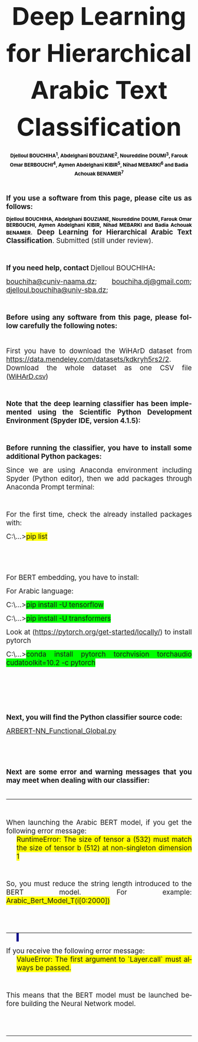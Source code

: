 <html xmlns:v="urn:schemas-microsoft-com:vml"
xmlns:o="urn:schemas-microsoft-com:office:office"
xmlns:w="urn:schemas-microsoft-com:office:word"
xmlns:dt="uuid:C2F41010-65B3-11d1-A29F-00AA00C14882"
xmlns:m="http://schemas.microsoft.com/office/2004/12/omml"
xmlns="http://www.w3.org/TR/REC-html40">

<head>
<meta http-equiv=Content-Type content="text/html; charset=windows-1252">
<meta name=ProgId content=Word.Document>
<meta name=Generator content="Microsoft Word 15">
<meta name=Originator content="Microsoft Word 15">
<link rel=File-List href="index_files/filelist.xml">
<link rel=Edit-Time-Data href="index_files/editdata.mso">
<link rel=dataStoreItem href="index_files/item0001.xml"
target="index_files/props002.xml">
<link rel=themeData href="index_files/themedata.thmx">
<link rel=colorSchemeMapping href="index_files/colorschememapping.xml">
</head>

<body lang=EN-US link=blue vlink=purple style='tab-interval:35.4pt;word-wrap:
break-word'>

<div class=WordSection1>

<p class=MsoNormal align=center style='margin-bottom:0in;text-align:center;
line-height:150%'><b><span style='font-size:50.0pt;line-height:150%;mso-ansi-language:
EN-US'>Deep Learning for Hierarchical Arabic Text Classification<o:p></o:p></span></b></p>


<p class=MsoNormal align=center style='margin-bottom:0in;text-align:center;
line-height:150%'><b><span style='font-size:10.0pt;line-height:150%;mso-bidi-font-family:
Calibri;mso-bidi-theme-font:minor-latin;color:black;mso-ansi-language:EN-US'>Djelloul
BOUCHIHA<sup>1</sup>, Abdelghani BOUZIANE<sup>2</sup>, Noureddine DOUMI<sup>3</sup>,
Farouk Omar BERBOUCHI<sup>4</sup>, Aymen Abdelghani KIBIR<sup>5</sup>, Nihad
MEBARKI<sup>6</sup> and Badia Achouak BENAMER<sup>7</sup><o:p></o:p></span></b></p>

<p class=MsoNormal style='text-align:justify;line-height:normal'><b><span
style='mso-ansi-language:EN-US'><o:p>&nbsp;</o:p></span></b></p>

<p class=MsoNormal style='text-align:justify;line-height:normal'><b><span
style='font-size:14.0pt;mso-ansi-language:EN-US'>If you use a software from
this page, please cite us as follows:<o:p></o:p></span></b></p>

<p class=MsoNormal style='text-align:justify;line-height:normal'><b><span
style='font-size:10.0pt;mso-bidi-font-family:Calibri;mso-bidi-theme-font:minor-latin;
color:black;mso-ansi-language:EN-US'>Djelloul BOUCHIHA, Abdelghani BOUZIANE,
Noureddine DOUMI, Farouk Omar BERBOUCHI, Aymen Abdelghani KIBIR, Nihad MEBARKI
and Badia Achouak BENAMER</span></b><span style='font-size:14.0pt;mso-ansi-language:
EN-US'>. <b>Deep Learning for Hierarchical Arabic Text Classification</b>.
Submitted (still under review).<o:p></o:p></span></p>

<p class=MsoNormal style='text-align:justify;line-height:normal'><span
style='font-size:14.0pt;mso-ansi-language:EN-US'><o:p>&nbsp;</o:p></span></p>

<p class=MsoNormal style='text-align:justify;line-height:normal'><b><span
style='font-size:14.0pt;mso-ansi-language:EN-US'>If you need help, contact </span></b><span
style='font-size:14.0pt;mso-ansi-language:EN-US'>Djelloul BOUCHIHA<b>: <o:p></o:p></b></span></p>

<p class=MsoNormal style='text-align:justify;line-height:normal'><span lang=FR><a
href="mailto:bouchiha@cuniv-naama.dz"><span lang=EN-US style='font-size:14.0pt;
mso-ansi-language:EN-US'>bouchiha@cuniv-naama.dz</span></a></span><span
style='font-size:14.0pt;mso-ansi-language:EN-US'>; </span><span lang=FR><a
href="mailto:bouchiha.dj@gmail.com"><span lang=EN-US style='font-size:14.0pt;
mso-ansi-language:EN-US'>bouchiha.dj@gmail.com</span></a></span><span
style='font-size:14.0pt;mso-ansi-language:EN-US'>; </span><span lang=FR><a
href="mailto:djelloul.bouchiha@univ-sba.dz"><span lang=EN-US style='font-size:
14.0pt;mso-ansi-language:EN-US'>djelloul.bouchiha@univ-sba.dz</span></a></span><span
style='font-size:14.0pt;mso-ansi-language:EN-US'>; <o:p></o:p></span></p>

<p class=MsoNormal style='text-align:justify;line-height:normal'><span
style='font-size:14.0pt;mso-ansi-language:EN-US'><o:p>&nbsp;</o:p></span></p>

<p class=MsoNormal style='text-align:justify;line-height:normal'><b><span
style='font-size:14.0pt;mso-ansi-language:EN-US'>Before using any software from
this page, please follow carefully the following notes:<o:p></o:p></span></b></p>

<p class=MsoNormal style='text-align:justify;line-height:normal'><span
style='mso-ansi-language:EN-US'><o:p>&nbsp;</o:p></span></p>

<p class=MsoNormal style='text-align:justify;line-height:normal'><span
style='font-size:14.0pt;mso-ansi-language:EN-US'>First you have to download the
WiHArD dataset from </span><span lang=FR style='font-size:14.0pt'><a
href="https://data.mendeley.com/datasets/kdkryh5rs2/2"><span lang=EN-US
style='mso-ansi-language:EN-US'>https://data.mendeley.com/datasets/kdkryh5rs2/2</span></a></span><span
style='font-size:14.0pt;mso-ansi-language:EN-US'>. Download the whole dataset as
one CSV file (</span><span style='font-size:14.0pt;font-family:"Arial",sans-serif;
color:#1A1A1A;mso-ansi-language:EN-US'><a
href="https://data.mendeley.com/datasets/kdkryh5rs2/2#:~:text=CSV-,WiHArD.csv,-3%20MB">WiHArD.csv</a></span><span
style='font-size:14.0pt;mso-ansi-language:EN-US'>)<o:p></o:p></span></p>

<p class=MsoNormal style='text-align:justify;line-height:normal'><span
style='font-size:14.0pt;mso-ansi-language:EN-US'><o:p>&nbsp;</o:p></span></p>

<p class=MsoNormal style='text-align:justify;line-height:normal'><b><span
style='font-size:14.0pt;mso-ansi-language:EN-US'>Note that the deep learning classifier
has been implemented using the Scientific Python Development Environment
(Spyder IDE, version 4.1.5):<o:p></o:p></span></b></p>

<p class=MsoNormal style='text-align:justify;line-height:normal'><span lang=FR
style='font-size:14.0pt;mso-fareast-language:FR;mso-no-proof:yes'><v:shapetype
 id="_x0000_t75" coordsize="21600,21600" o:spt="75" o:preferrelative="t"
 path="m@4@5l@4@11@9@11@9@5xe" filled="f" stroked="f">
 <v:stroke joinstyle="miter"/>
 <v:formulas>
  <v:f eqn="if lineDrawn pixelLineWidth 0"/>
  <v:f eqn="sum @0 1 0"/>
  <v:f eqn="sum 0 0 @1"/>
  <v:f eqn="prod @2 1 2"/>
  <v:f eqn="prod @3 21600 pixelWidth"/>
  <v:f eqn="prod @3 21600 pixelHeight"/>
  <v:f eqn="sum @0 0 1"/>
  <v:f eqn="prod @6 1 2"/>
  <v:f eqn="prod @7 21600 pixelWidth"/>
  <v:f eqn="sum @8 21600 0"/>
  <v:f eqn="prod @7 21600 pixelHeight"/>
  <v:f eqn="sum @10 21600 0"/>
 </v:formulas>
 <v:path o:extrusionok="f" gradientshapeok="t" o:connecttype="rect"/>
 <o:lock v:ext="edit" aspectratio="t"/>
</v:shapetype><v:shape id="_x0000_i1026" type="#_x0000_t75" style='width:191.25pt;
 height:275.25pt;visibility:visible;mso-wrap-style:square'>
 <v:imagedata src="index_files/image001.png" o:title=""/>
</v:shape></span><span style='font-size:14.0pt;mso-ansi-language:EN-US'><o:p></o:p></span></p>

<p class=MsoNormal style='text-align:justify;line-height:normal'><span
style='font-size:14.0pt;mso-ansi-language:EN-US'><o:p>&nbsp;</o:p></span></p>

<p class=MsoNormal style='margin-bottom:0in;text-align:justify;line-height:
normal'><b><span style='font-size:14.0pt;mso-ansi-language:EN-US'>Before
running the classifier, you have to install some additional Python packages:</span></b><span
style='font-size:14.0pt;mso-ansi-language:EN-US'> <o:p></o:p></span></p>

<p class=MsoNormal style='margin-bottom:0in;text-align:justify;line-height:
normal'><span style='font-size:14.0pt;mso-ansi-language:EN-US'>Since we are
using Anaconda environment including Spyder (Python editor), then we add
packages through Anaconda Prompt terminal:<o:p></o:p></span></p>

<p class=MsoNormal style='margin-bottom:0in;text-align:justify;line-height:
normal'><span lang=FR style='font-size:14.0pt;mso-fareast-language:FR;
mso-no-proof:yes'><v:shape id="Image_x0020_1" o:spid="_x0000_i1025" type="#_x0000_t75"
 style='width:390.75pt;height:219.75pt;visibility:visible;mso-wrap-style:square'>
 <v:imagedata src="index_files/image002.png" o:title=""/>
</v:shape></span><span style='font-size:14.0pt;mso-ansi-language:EN-US'><o:p></o:p></span></p>

<p class=MsoNormal style='margin-bottom:0in;text-align:justify;line-height:
normal'><span style='font-size:14.0pt;mso-ansi-language:EN-US'><o:p>&nbsp;</o:p></span></p>

<p class=MsoNormal style='margin-bottom:0in;text-align:justify;line-height:
normal'><span style='font-size:14.0pt;mso-ansi-language:EN-US'>For the first
time, check the already installed packages with:<o:p></o:p></span></p>

<p class=MsoNormal style='margin-bottom:0in;text-align:justify;line-height:
normal'><span style='font-size:14.0pt;mso-ansi-language:EN-US'>C:\...&gt;<span
style='background:yellow;mso-highlight:yellow'>pip list</span><o:p></o:p></span></p>

<p class=MsoNormal style='margin-bottom:0in;text-align:justify;line-height:
normal'><span style='font-size:14.0pt;mso-ansi-language:EN-US'><o:p>&nbsp;</o:p></span></p>

<p class=MsoNormal style='margin-bottom:0in;text-align:justify;line-height:
normal'><span style='font-size:14.0pt;mso-ansi-language:EN-US'><o:p>&nbsp;</o:p></span></p>

<p class=MsoNormal style='margin-bottom:0in;text-align:justify;line-height:
normal'><span style='font-size:14.0pt;mso-ansi-language:EN-US'>For BERT
embedding, you have to install:<o:p></o:p></span></p>

<p class=MsoNormal style='margin-bottom:0in;text-align:justify;line-height:
normal'><span style='font-size:14.0pt;mso-ansi-language:EN-US'>For Arabic
language:<o:p></o:p></span></p>

<p class=MsoNormal style='margin-bottom:0in;text-align:justify;line-height:
normal'><span style='font-size:14.0pt;mso-ansi-language:EN-US'>C:\...&gt;<span
style='background:lime;mso-highlight:lime'>pip install -U tensorflow</span><o:p></o:p></span></p>

<p class=MsoNormal style='margin-bottom:0in;text-align:justify;line-height:
normal'><span style='font-size:14.0pt;mso-ansi-language:EN-US'>C:\...&gt;<span
style='background:lime;mso-highlight:lime'>pip install -U transformers</span><o:p></o:p></span></p>

<p class=MsoNormal style='margin-bottom:0in;text-align:justify;line-height:
normal'><span style='font-size:14.0pt;mso-ansi-language:EN-US'>Look at (</span><span
lang=FR><a href="https://pytorch.org/get-started/locally/"><span lang=EN-US
style='font-size:14.0pt;mso-ansi-language:EN-US'>https://pytorch.org/get-started/locally/</span></a></span><span
style='font-size:14.0pt;mso-ansi-language:EN-US'>) to install pytorch<o:p></o:p></span></p>

<p class=MsoNormal style='margin-bottom:0in;text-align:justify;line-height:
normal'><span style='font-size:14.0pt;mso-ansi-language:EN-US'>C:\...&gt;<span
style='background:lime;mso-highlight:lime'>conda install pytorch torchvision
torchaudio cudatoolkit=10.2 -c pytorch<o:p></o:p></span></span></p>

<p class=MsoNormal style='margin-bottom:0in;text-align:justify;line-height:
normal'><span style='font-size:14.0pt;mso-ansi-language:EN-US'><o:p>&nbsp;</o:p></span></p>

<p class=MsoNormal style='margin-bottom:0in;text-align:justify;line-height:
normal'><span style='font-size:14.0pt;mso-ansi-language:EN-US'><o:p>&nbsp;</o:p></span></p>

<p class=MsoNormal style='margin-bottom:0in;text-align:justify;line-height:
normal'><span style='font-size:14.0pt;mso-ansi-language:EN-US'><o:p>&nbsp;</o:p></span></p>

<p class=MsoNormal style='text-align:justify;line-height:normal'><b><span
style='font-size:14.0pt;mso-ansi-language:EN-US'>Next, you will find the Python
classifier source code:<o:p></o:p></span></b></p>

<p class=MsoNormal style='text-align:justify;line-height:normal'><span
style='font-size:14.0pt;mso-ansi-language:EN-US'><a
href="ARBERT-NN_Functional_Global.py">ARBERT-NN_Functional_Global.py</a><o:p></o:p></span></p>

<p class=MsoNormal style='text-align:justify;line-height:normal'><span
style='font-size:14.0pt;mso-ansi-language:EN-US'><o:p>&nbsp;</o:p></span></p>

<p class=MsoNormal style='text-align:justify;line-height:normal'><span
style='font-size:14.0pt;mso-ansi-language:EN-US'><o:p>&nbsp;</o:p></span></p>

<p class=MsoNormal style='text-align:justify;line-height:normal'><b><span
style='font-size:14.0pt;mso-ansi-language:EN-US'>Next are some error and
warning messages that you may meet when dealing with our classifier:<o:p></o:p></span></b></p>

<div style='mso-element:para-border-div;border:none;border-bottom:solid windowtext 1.0pt;
mso-border-bottom-alt:solid windowtext .75pt;padding:0in 0in 1.0pt 0in'>

<p class=MsoNormal style='margin-bottom:0in;text-align:justify;line-height:
normal;border:none;mso-border-bottom-alt:solid windowtext .75pt;padding:0in;
mso-padding-alt:0in 0in 1.0pt 0in'><span style='font-size:14.0pt;mso-ansi-language:
EN-US'><o:p>&nbsp;</o:p></span></p>

</div>

<p class=MsoNormal style='margin-bottom:0in;text-align:justify;line-height:
normal'><span style='font-size:14.0pt;mso-ansi-language:EN-US'><o:p>&nbsp;</o:p></span></p>

<p class=MsoNormal style='margin-bottom:0in;text-align:justify;line-height:
normal'><span style='font-size:14.0pt;mso-ansi-language:EN-US'>When launching
the Arabic BERT model, if you get the following error message:<o:p></o:p></span></p>

<p class=MsoNormal style='margin-top:0in;margin-right:0in;margin-bottom:0in;
margin-left:21.25pt;text-align:justify;line-height:normal'><span
style='font-size:14.0pt;background:yellow;mso-highlight:yellow;mso-ansi-language:
EN-US'>RuntimeError: The size of tensor a (532) must match the size of tensor b
(512) at non-singleton dimension 1<o:p></o:p></span></p>

<div style='mso-element:para-border-div;border:none;border-bottom:solid windowtext 1.0pt;
mso-border-bottom-alt:solid windowtext .75pt;padding:0in 0in 1.0pt 0in'>

<p class=MsoNormal style='margin-bottom:0in;text-align:justify;line-height:
normal;border:none;mso-border-bottom-alt:solid windowtext .75pt;padding:0in;
mso-padding-alt:0in 0in 1.0pt 0in'><span style='font-size:14.0pt;mso-ansi-language:
EN-US'><o:p>&nbsp;</o:p></span></p>

<p class=MsoNormal style='margin-bottom:0in;text-align:justify;line-height:
normal;border:none;mso-border-bottom-alt:solid windowtext .75pt;padding:0in;
mso-padding-alt:0in 0in 1.0pt 0in'><span style='font-size:14.0pt;mso-ansi-language:
EN-US'>So, you must reduce the string length introduced to the BERT model. For
example: <span style='background:yellow;mso-highlight:yellow'>Arabic_Bert_Model_T(i[0:2000])</span><o:p></o:p></span></p>

<p class=MsoNormal style='margin-bottom:0in;text-align:justify;line-height:
normal;border:none;mso-border-bottom-alt:solid windowtext .75pt;padding:0in;
mso-padding-alt:0in 0in 1.0pt 0in'><span style='font-size:14.0pt;mso-ansi-language:
EN-US'><o:p>&nbsp;</o:p></span></p>

<p class=MsoNormal style='margin-bottom:0in;text-align:justify;line-height:
normal;border:none;mso-border-bottom-alt:solid windowtext .75pt;padding:0in;
mso-padding-alt:0in 0in 1.0pt 0in'><span style='font-size:14.0pt;mso-ansi-language:
EN-US'><o:p>&nbsp;</o:p></span></p>

</div>

<p class=MsoNormal style='margin-top:0in;margin-right:0in;margin-bottom:0in;
margin-left:21.25pt;text-align:justify;line-height:normal'><span
style='font-size:14.0pt;background:darkblue;mso-highlight:darkblue;mso-ansi-language:
EN-US'><o:p>&nbsp;</o:p></span></p>

<p class=MsoNormal style='margin-bottom:0in;text-align:justify;line-height:
normal'><span style='font-size:14.0pt;mso-ansi-language:EN-US'>If you receive
the following error message:<o:p></o:p></span></p>

<p class=MsoNormal style='margin-top:0in;margin-right:0in;margin-bottom:0in;
margin-left:21.25pt;text-align:justify;line-height:normal'><span
style='font-size:14.0pt;background:yellow;mso-highlight:yellow;mso-ansi-language:
EN-US'>ValueError: The first argument to `Layer.call` must always be passed.<o:p></o:p></span></p>

<div style='mso-element:para-border-div;border:none;border-bottom:solid windowtext 1.0pt;
mso-border-bottom-alt:solid windowtext .75pt;padding:0in 0in 1.0pt 0in'>

<p class=MsoNormal style='margin-bottom:0in;text-align:justify;line-height:
normal;border:none;mso-border-bottom-alt:solid windowtext .75pt;padding:0in;
mso-padding-alt:0in 0in 1.0pt 0in'><span style='font-size:14.0pt;mso-ansi-language:
EN-US'><o:p>&nbsp;</o:p></span></p>

<p class=MsoNormal style='margin-bottom:0in;text-align:justify;line-height:
normal;border:none;mso-border-bottom-alt:solid windowtext .75pt;padding:0in;
mso-padding-alt:0in 0in 1.0pt 0in'><span style='font-size:14.0pt;mso-ansi-language:
EN-US'>This means that the BERT model must be launched before building the
Neural Network model.<o:p></o:p></span></p>

<p class=MsoNormal style='margin-bottom:0in;text-align:justify;line-height:
normal;border:none;mso-border-bottom-alt:solid windowtext .75pt;padding:0in;
mso-padding-alt:0in 0in 1.0pt 0in'><span style='font-size:14.0pt;mso-ansi-language:
EN-US'><o:p>&nbsp;</o:p></span></p>

<p class=MsoNormal style='margin-bottom:0in;text-align:justify;line-height:
normal;border:none;mso-border-bottom-alt:solid windowtext .75pt;padding:0in;
mso-padding-alt:0in 0in 1.0pt 0in'><span style='font-size:14.0pt;mso-ansi-language:
EN-US'><o:p>&nbsp;</o:p></span></p>

</div>

</div>

</body>

</html>
